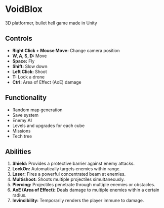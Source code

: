 # VoidBlox

3D platformer, bullet hell game made in Unity

## Controls
- **Right Click + Mouse Move:** Change camera position
- **W, A, S, D:** Move
- **Space:** Fly
- **Shift:** Slow down
- **Left Click:** Shoot
- **T:** Lock a drone
- **Ctrl:** Area of Effect (AoE) damage

## Functionality
- Random map generation
- Save system
- Enemy AI
- Levels and upgrades for each cube
- Missions
- Tech tree

## Abilities
1. **Shield:** Provides a protective barrier against enemy attacks.
2. **LockOn:** Automatically targets enemies within range.
3. **Laser:** Fires a powerful concentrated beam at enemies.
4. **Multishoot:** Shoots multiple projectiles simultaneously.
5. **Piercing:** Projectiles penetrate through multiple enemies or obstacles.
6. **AoE (Area of Effect):** Deals damage to multiple enemies within a certain radius.
7. **Invincibility:** Temporarily renders the player immune to damage.
